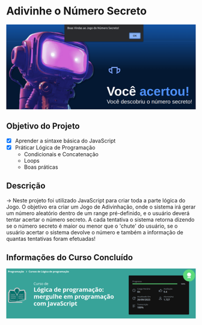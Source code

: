 # Adivinhe o Número Secreto

![ImagemJogoAdivinhação](./img/banner.png)

## Objetivo do Projeto
- [x] Aprender a sintaxe básica do JavaScript
- [x] Práticar Lógica de Programação
    - Condicionais e Concatenação
    - Loops
    - Boas práticas

## Descrição

-> Neste projeto foi utilizado JavaScript para criar toda a parte lógica do Jogo.
O objetivo era criar um Jogo de Adivinhação, onde o sistema irá gerar um número aleatório dentro de um range pré-definido, e o usuário deverá tentar acertar o número secreto. A cada tentativa o sistema retorna dizendo se o número secreto é maior ou menor que o 'chute' do usuário, se o usuário acertar o sistema devolve o número e também a informação de quantas tentativas foram efetuadas!

## Informações do Curso Concluído

![ImagemCapaCursoAlura](./img/capa-curso.png)